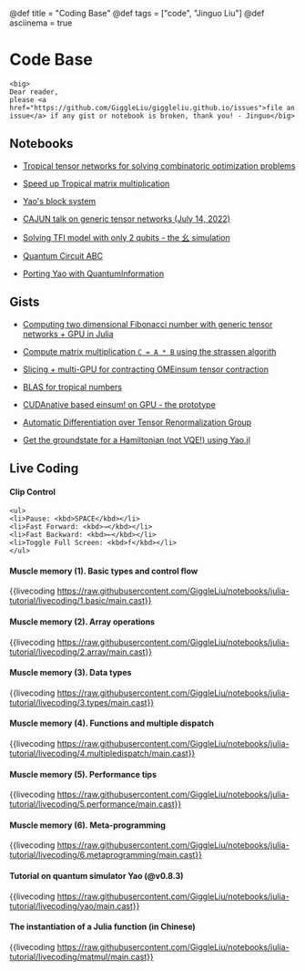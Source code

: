 @def title = "Coding Base"
@def tags = ["code", "Jinguo Liu"]
@def asciinema = true

# Code Base
~~~
<big>
Dear reader,
please <a href="https://github.com/GiggleLiu/giggleliu.github.io/issues">file an issue</a> if any gist or notebook is broken, thank you! - Jinguo</big>
~~~


## Notebooks

* [Tropical tensor networks for solving combinatoric optimization problems](https://giggleliu.github.io/notebooks/notebooks/tropicaltensornetwork.html)
* [Speed up Tropical matrix multiplication](https://giggleliu.github.io/notebooks/notebooks/tropicalgemm.html)
* [Yao's block system](https://giggleliu.github.io/notebooks/notebooks/yaoblocks.html)
* [CAJUN talk on generic tensor networks (July 14, 2022)](https://giggleliu.github.io/notebooks/notebooks/CAJUN07142022.html)

* [Solving TFI model with only 2 qubits - the 幺 simulation](/_htmls/TwoQubit-VQE/)
* [Quantum Circuit ABC](/_htmls/qc-abc/)
* [Porting Yao with QuantumInformation](/_htmls/yao_port_qi/)

## Gists
* [Computing two dimensional Fibonacci number with generic tensor networks + GPU in Julia](https://gist.github.com/GiggleLiu/dd208e04456dd6aba140b7b304a7d020)

* [Compute matrix multiplication `C = A * B` using the strassen algorith](https://gist.github.com/GiggleLiu/62c4d4a0c54855fdf4a0456ad82fd6f5)

* [Slicing + multi-GPU for contracting OMEinsum tensor contraction](https://gist.github.com/GiggleLiu/d5b66c9883f0c5df41a440589983ab99)

* [BLAS for tropical numbers](https://gist.github.com/GiggleLiu/a6d2bed21731fa344f4d7c1660f35952)

* [CUDAnative based einsum! on GPU - the prototype](https://gist.github.com/GiggleLiu/d72b04fd4d2123a4dba0d024e210da6c)
* [Automatic Differentiation over Tensor Renormalization Group](https://gist.github.com/GiggleLiu/0fb539d1a453b2cc6aca769d14d2cc79)
* [Get the groundstate for a Hamiltonian (not VQE!) using Yao.jl](https://gist.github.com/GiggleLiu/5258ebc44e2b1460514be3f5da71aa1d)

## Live Coding
#### Clip Control
~~~
<ul>
<li>Pause: <kbd>SPACE</kbd></li>
<li>Fast Forward: <kbd>→</kbd></li>
<li>Fast Backward: <kbd>←</kbd></li>
<li>Toggle Full Screen: <kbd>f</kbd></li>
</ul>
~~~

#### Muscle memory (1). Basic types and control flow
{{livecoding https://raw.githubusercontent.com/GiggleLiu/notebooks/julia-tutorial/livecoding/1.basic/main.cast}}

#### Muscle memory (2). Array operations
{{livecoding https://raw.githubusercontent.com/GiggleLiu/notebooks/julia-tutorial/livecoding/2.array/main.cast}}

#### Muscle memory (3). Data types
{{livecoding https://raw.githubusercontent.com/GiggleLiu/notebooks/julia-tutorial/livecoding/3.types/main.cast}}

#### Muscle memory (4). Functions and multiple dispatch
{{livecoding https://raw.githubusercontent.com/GiggleLiu/notebooks/julia-tutorial/livecoding/4.multipledispatch/main.cast}}

#### Muscle memory (5). Performance tips
{{livecoding https://raw.githubusercontent.com/GiggleLiu/notebooks/julia-tutorial/livecoding/5.performance/main.cast}}

#### Muscle memory (6). Meta-programming
{{livecoding https://raw.githubusercontent.com/GiggleLiu/notebooks/julia-tutorial/livecoding/6.metaprogramming/main.cast}}

#### Tutorial on quantum simulator Yao (@v0.8.3)
{{livecoding https://raw.githubusercontent.com/GiggleLiu/notebooks/julia-tutorial/livecoding/yao/main.cast}}

#### The instantiation of a Julia function (in Chinese)

{{livecoding https://raw.githubusercontent.com/GiggleLiu/notebooks/julia-tutorial/livecoding/matmul/main.cast}}


